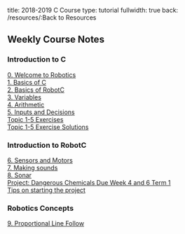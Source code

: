 title: 2018-2019 C Course
type: tutorial
fullwidth: true
back: /resources/:Back to Resources

## Weekly Course Notes

<div class="filecontainer">
<h3>Introduction to C</h3>
<div class="filebox"><a href="/c-course/welcome-to-robotics">0. Welcome to Robotics</a></div>
<div class="filebox"><a href="/c-course/basics-of-c">1. Basics of C</a></div>
<div class="filebox"><a href="/c-course/basics-of-robotc">2. Basics of RobotC</a></div>
<div class="filebox"><a href="/c-course/variables">3. Variables</a></div>
<div class="filebox"><a href="/c-course/arithmetic">4. Arithmetic</a></div>
<div class="filebox"><a href="/c-course/inputs-and-decisions">5. Inputs and Decisions</a></div>
<div class="filebox"><a href="/c-course/input-output-exercises#exercises">Topic 1-5 Exercises</a></div>
<div class="filebox"><a href="/c-course/input-output-exercises/solutions">Topic 1-5 Exercise Solutions</a></div>
</div>

<div class="filecontainer">
<h3>Introduction to RobotC</h3>
<div class="filebox"><a href="/c-course/sensors-and-motors">6. Sensors and Motors</a></div>
<div class="filebox"><a href="/c-course/making-sounds">7. Making sounds</a></div>
<div class="filebox"><a href="/c-course/sonar">8. Sonar</a></div>
<div class="filebox"><a href="/c-course/project">Project: Dangerous Chemicals <span>Due Week 4 and 6 Term 1</span></a></div>
<div class="filebox"><a href="/c-course/project-start">Tips on starting the project</a></div>
</div>

<div class="filecontainer current">
<h3>Robotics Concepts</h3>
<div class="filebox"><a href="/c-course/proportional-line-follow">9. Proportional Line Follow</a></div>
</div>